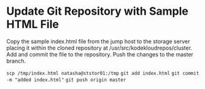 # Update Git Repository with Sample HTML File
Copy the sample index.html file from the jump host to the storage server placing it within the cloned repository at /usr/src/kodekloudrepos/cluster.
Add and commit the file to the repository.
Push the changes to the master branch.

`scp /tmp/index.html natasha@ststor01:/tmp`
`git add index.html`
`git commit -m "added index.html"`
`git push origin master`